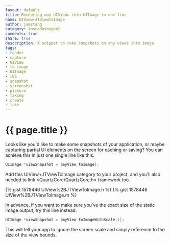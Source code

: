 ```yaml
--- 
layout: default
title: Rendering any UIViews into UIImage in one line
name: UIView+JTViewToImage
author: jamztang
category: ioscodesnippet
comments: true
share: true
desccription: A snippet to take snapshots on any views into image
tags: 
- render
- capture
- UIView
- to image
- UIImage
- iOS
- snapshot
- screenshot
- picture
- taking
- create
- take
---
```


# {{ page.title }}

Looks like you'd like to make some snapshots of your application, or maybe
capturing partial UI elements on the screen for caching or saving? You can
achieve this in just one single line like this.


```objective-c    
UIImage *viewSnapshot = [myView toImage];
```    


Add this UIView+JTViewToImage category to your project, and you'll also needed
to link &lt;QuartzCore/QuartzCore.h&gt; framework too.

{% gist 1578446 UIView%2BJTViewToImage.h %}
{% gist 1578446 UIView%2BJTViewToImage.m %}

In advance, if you want to make sure you've the exact size of the static image
output, try this line instead.


```objective-c    
UIImage *viewSnapshot = [myView toImageWithScale:1];
```

  
This will tell your app to ignore the screen scale and simply reference to the
size of the view bounds.

